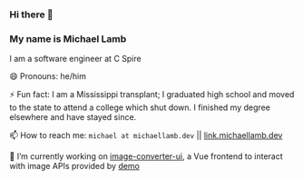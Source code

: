 ### Hi there 👋

### My name is Michael Lamb

I am a software engineer at C Spire

😄 Pronouns: he/him

⚡ Fun fact: I am a Mississippi transplant; I graduated high school and moved to the state to attend a college which shut down. I finished my degree elsewhere and have stayed since.

📫 How to reach me: `michael at michaellamb.dev` || [link.michaellamb.dev](https://link.michaellamb.dev/)

🔭 I’m currently working on [image-converter-ui][image-converter-ui], a Vue frontend to interact with image APIs provided by [demo][demo]
<!--
**michaellambgelo/michaellambgelo** is a ✨ _special_ ✨ repository because its `README.md` (this file) appears on your GitHub profile.

Here are some ideas to get you started:

- 🔭 I’m currently working on ...
- 🌱 I’m currently learning ...
- 👯 I’m looking to collaborate on ...
- 🤔 I’m looking for help with ...
- 💬 Ask me about ...
- 📫 How to reach me: ...
- 😄 Pronouns: ...
- ⚡ Fun fact: ...
-->

[image-converter-ui]:https://github.com/michaellambgelo/image-converter-ui
[demo]:https://github.com/michaellambgelo/demo
[discord4j]:https://docs.discord4j.com/quickstart
